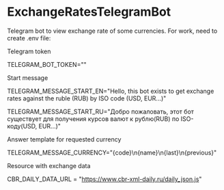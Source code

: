 # ExchangeRatesTelegramBot
Telegram bot to view exchange rate of some currencies.
For work, need to create .env file:

Telegram token

TELEGRAM_BOT_TOKEN=""

Start message

TELEGRAM_MESSAGE_START_EN="Hello, this bot exists to get exchange rates against the ruble (RUB) by ISO code (USD, EUR...)"

TELEGRAM_MESSAGE_START_RU="Добро пожаловать, этот бот существует для получения курсов валют к рублю(RUB) по ISO-коду(USD, EUR...)"

Answer template for requested currency

TELEGRAM_MESSAGE_CURRENCY="{code}\n{name}\n{last}\n{previous}"

Resource with exchange data

CBR_DAILY_DATA_URL = "https://www.cbr-xml-daily.ru/daily_json.js"
